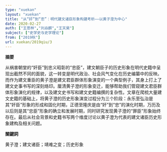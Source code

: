 ```yaml
---
type: "xuekan"
layout: "xuekan"
title: "从“奸”到“忠”：明代建文诸臣形象构建考析——以黄子澄为中心"
date: 2020-02-27
auth: ["王思林","刘焱麒","王天昊"]
subject: ["史学史与史学理论"]
from: ["2019秋"]
url: xuekan/2019qiu/3
---
```


**摘要**      

从祸害朝堂的“奸臣”到忠义昭彰的“忠臣”，建文朝臣子的历史形象在明代史籍中呈现出截然不同的面貌，这一转变是明代政治、社会风气变化在历史编纂中的反映。而作为建文重臣的黄子澄是建文君臣群体形象演变的一个典型例子，其身上打上了建文史事书写的深刻烙印。厘清黄子澄的形象变迁，能够帮助我们管窥建文君臣群体形象演化的规律，以及建文史书写和建文史籍编撰的复杂性。文章在爬梳大量建文史籍的基础上，将黄子澄的历史形象演变过程分为三个阶段：永乐至弘治是其“奸臣”形象的形成和固化时期，正德至隆庆是由“奸”到“忠”的演化时期，万历及以后则是其“忠臣”形象的确立和发展时期，同时研究发现黄子澄的“罪臣”形象始终存在。最后从社会背景和史籍书写两个维度讨论以黄子澄为代表的建文诸臣历史形象建构及相关问题。

**關鍵詞**

黄子澄；建文诸臣；靖难之变；历史形象
